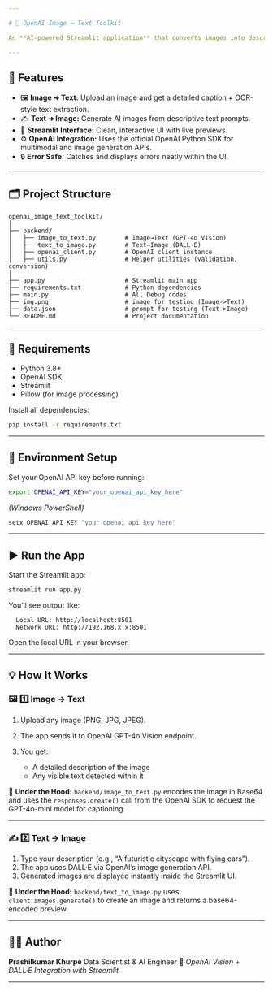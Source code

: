 ```yaml
---

# 🧠 OpenAI Image ↔ Text Toolkit

An **AI-powered Streamlit application** that converts images into descriptive text and generates AI images from text prompts using **OpenAI’s GPT-4o** and **DALL·E models**.

---
```


## 🚀 Features

* 🖼️ **Image ➜ Text:** Upload an image and get a detailed caption + OCR-style text extraction.
* ✍️ **Text ➜ Image:** Generate AI images from descriptive text prompts.
* 🧩 **Streamlit Interface:** Clean, interactive UI with live previews.
* ⚙️ **OpenAI Integration:** Uses the official OpenAI Python SDK for multimodal and image generation APIs.
* 🔒 **Error Safe:** Catches and displays errors neatly within the UI.

---

## 🗂️ Project Structure

```
openai_image_text_toolkit/
│
├── backend/
│   ├── image_to_text.py        # Image→Text (GPT-4o Vision)
│   ├── text_to_image.py        # Text→Image (DALL·E)
│   ├── openai_client.py        # OpenAI client instance
│   ├── utils.py                # Helper utilities (validation, conversion)
│
├── app.py                      # Streamlit main app
├── requirements.txt            # Python dependencies
├── main.py                     # All Debug codes
├── img.png                     # image for testing (Image->Text)
├── data.json                   # prompt for testing (Text->Image)
└── README.md                   # Project documentation
```

---

## 🧰 Requirements

* Python 3.8+
* OpenAI SDK
* Streamlit
* Pillow (for image processing)

Install all dependencies:

```bash
pip install -r requirements.txt
```

---

## 🔑 Environment Setup

Set your OpenAI API key before running:

```bash
export OPENAI_API_KEY="your_openai_api_key_here"
```

*(Windows PowerShell)*

```powershell
setx OPENAI_API_KEY "your_openai_api_key_here"
```

---

## ▶️ Run the App

Start the Streamlit app:

```bash
streamlit run app.py
```

You’ll see output like:

```
  Local URL: http://localhost:8501
  Network URL: http://192.168.x.x:8501
```

Open the local URL in your browser.

---

## 💡 How It Works

### 🖼️ 1️⃣ Image → Text

1. Upload any image (PNG, JPG, JPEG).
2. The app sends it to OpenAI GPT-4o Vision endpoint.
3. You get:

   * A detailed description of the image
   * Any visible text detected within it

🧠 **Under the Hood:**
`backend/image_to_text.py` encodes the image in Base64 and uses the `responses.create()` call from the OpenAI SDK to request the GPT-4o-mini model for captioning.

---

### ✍️ 2️⃣ Text → Image

1. Type your description (e.g., “A futuristic cityscape with flying cars”).
2. The app uses DALL·E via OpenAI’s image generation API.
3. Generated images are displayed instantly inside the Streamlit UI.

🧠 **Under the Hood:**
`backend/text_to_image.py` uses `client.images.generate()` to create an image and returns a base64-encoded preview.

---

## 🧑‍💻 Author

**Prashilkumar Khurpe**
Data Scientist & AI Engineer
🔗 *OpenAI Vision + DALL·E Integration with Streamlit*

---